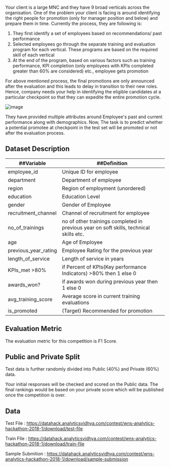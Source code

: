 Your client is a large MNC and they have 9 broad verticals across the organisation. One of the problem your client is facing is around identifying the right people for promotion (only for manager position and below) and prepare them in time. Currently the process, they are following is:

1. They first identify a set of employees based on recommendations/ past performance
2. Selected employees go through the separate training and evaluation program for each vertical. These programs are based on the required skill of each vertical
3. At the end of the program, based on various factors such as training performance, KPI completion (only employees with KPIs completed greater than 60% are considered) etc., employee gets promotion

For above mentioned process, the final promotions are only announced after the evaluation and this leads to delay in transition to their new roles. Hence, company needs your help in identifying the eligible candidates at a particular checkpoint so that they can expedite the entire promotion cycle. 

![image](https://user-images.githubusercontent.com/72245329/202687361-9f3765ee-23d4-4ff3-acba-9ad023739c4a.png)

They have provided multiple attributes around Employee's past and current performance along with demographics. Now, The task is to predict whether a potential promotee at checkpoint in the test set will be promoted or not after the evaluation process.

 

## Dataset Description
|##Variable|	##Definition|
|--------|------------|
|employee_id|	Unique ID for employee|
|department|	Department of employee|
|region	|Region of employment (unordered)|
|education|	Education Level|
|gender|	Gender of Employee|
|recruitment_channel|	Channel of recruitment for employee|
|no_of_trainings|	no of other trainings completed in previous year on soft skills, technical skills etc.|
|age|	Age of Employee|
|previous_year_rating	|Employee Rating for the previous year|
|length_of_service|	Length of service in years|
|KPIs_met >80%|	if Percent of KPIs(Key performance Indicators) >80% then 1 else 0|
|awards_won?	|if awards won during previous year then 1 else 0|
|avg_training_score|	Average score in current training evaluations|
|is_promoted|	(Target) Recommended for promotion|

## Evaluation Metric
The evaluation metric for this competition is F1 Score.

 

## Public and Private Split
Test data is further randomly divided into Public (40%) and Private (60%) data.

Your initial responses will be checked and scored on the Public data.
The final rankings would be based on your private score which will be published once the competition is over.
## Data
Test File : https://datahack.analyticsvidhya.com/contest/wns-analytics-hackathon-2018-1/download/test-file

Train FIle : https://datahack.analyticsvidhya.com/contest/wns-analytics-hackathon-2018-1/download/train-file

Sample Submition : https://datahack.analyticsvidhya.com/contest/wns-analytics-hackathon-2018-1/download/sample-submission
  
